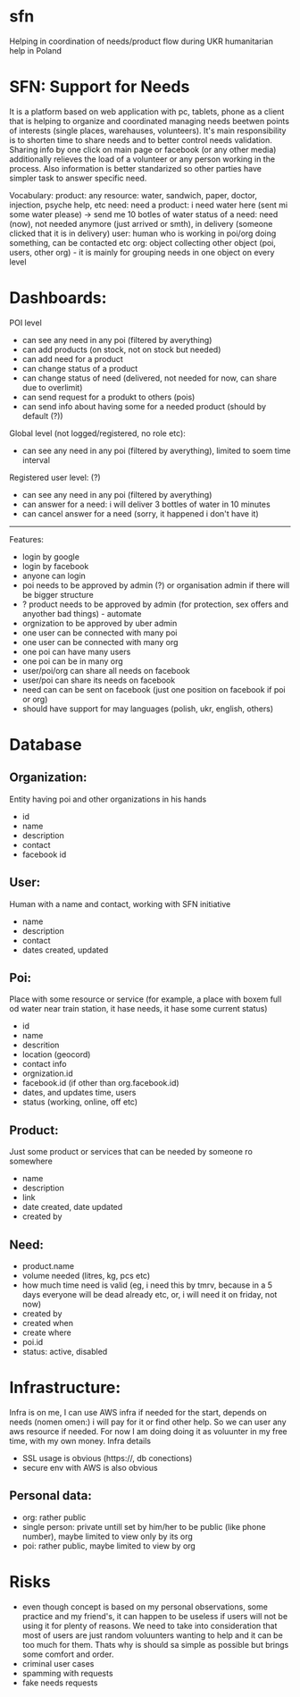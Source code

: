 # sfn
Helping in coordination of needs/product flow during UKR humanitarian help in Poland


# SFN: Support for Needs

It is a platform based on web application with pc, tablets, phone as a client that is helping to organize and coordinated managing needs beetwen points of interests (single places, warehauses, volunteers). It's main responsibility is to shorten time to share needs and to better control needs validation. Sharing info by one click on main page or facebook (or any other media) additionally relieves the load of a volunteer or any person working in the process. Also information is better standarized so other parties have simpler task to answer specific need.



Vocabulary:
product: any resource: water, sandwich, paper, doctor, injection, psyche help, etc
need: need a product: i need water here (sent mi some water please) -> send me 10 botles of water
status of a need: need (now), not needed anymore (just arrived or smth), in delivery (someone clicked that it is in delivery)
user: human who is working in poi/org doing something, can be contacted etc
org: object collecting other object (poi, users, other org) - it is mainly for grouping needs in one object on every level



# Dashboards:
POI level
- can see any need in any poi (filtered by averything)
- can add products (on stock, not on stock but needed)
- can add need for a product
- can change status of a product
- can change status of need (delivered, not needed for now, can share due to overlimit)
- can send request for a produkt to others (pois)
- can send info about having some for a needed product (should by default (?))


Global level (not logged/registered, no role etc):
- can see any need in any poi (filtered by averything), limited to soem time interval


Registered user level: (?)
- can see any need in any poi (filtered by averything)
- can answer for a need: i will deliver 3 bottles of water in 10 minutes
- can cancel answer for a need (sorry, it happened i don't have it)




---
Features:
- login by google
- login by facebook
- anyone can login
- poi needs to be approved by admin (?) or organisation admin if there will be bigger structure
- ? product needs to be approved by admin (for protection, sex offers and anyother bad things) - automate
- orgnization to be approved by uber admin
- one user can be connected with many poi
- one user can be connected with many org
- one poi can have many users
- one poi can be in many org
- user/poi/org can share all needs on facebook
- user/poi can share its needs on facebook
- need can can be sent on facebook (just one position on facebook if poi or org)
- should have support for may languages (polish, ukr, english, others)


# Database
## Organization:
Entity having poi and other organizations in his hands
- id
- name
- description
- contact
- facebook id

## User:
Human with a name and contact, working with SFN initiative
- name
- description
- contact
- dates created, updated


## Poi:
Place with some resource or service (for example, a place with boxem full od water near train station, it hase needs, it hase some current status)
- id
- name 
- descrition 
- location (geocord)
- contact info
- orgnization.id
- facebook.id (if other than org.facebook.id)
- dates, and updates time, users
- status (working, online, off etc)



## Product:
Just some product or services that can be needed by someone ro somewhere
- name
- description
- link
- date created, date updated
- created by


## Need:
- product.name
- volume needed (litres, kg, pcs etc)
- how much time need is valid (eg, i need this by tmrv, because in a 5 days everyone will be dead already etc, or, i will need it on friday, not now)
- created by
- created when
- create where
- poi.id
- status: active, disabled




# Infrastructure:
Infra is on me, I can use AWS infra if needed for the start, depends on needs (nomen omen:) i will pay for it or find other help.
So we can user any aws resource if needed.
For now I am doing doing it as voluunter in my free time, with my own money.
Infra details
- SSL usage is obvious (https://, db conections)
- secure env with AWS is also obvious
## Personal data:
- org: rather public
- single person: private untill set by him/her to be public (like phone number), maybe limited to view only by its org
- poi: rather public, maybe limited to view by org



# Risks
- even though concept is based on my personal observations, some practice and my friend's, it can happen to be useless if users will not be using it for plenty of reasons. We need to take into consideration that most of users are just random voluunters wanting to help and it can be too much for them. Thats why is should sa simple as possible but brings some comfort and order.
- criminal user cases
- spamming with requests
- fake needs requests






